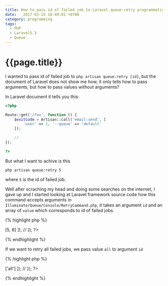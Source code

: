```yaml
---
title: How to pass id of failed job to Laravel queue:retry programmatically?
date:   2017-03-15 18:49:01 +0700
category: programming
tags: 
  - PHP 
  - Laravel5.3 
  - Queue
---
```


<div class="page-header">
  <h1>{{page.title}}</h1>
</div>

<div class="date"><span class="label label-danger" id="date"></span></div>

I wanted to pass id of failed job to `php artisan queue:retry [id]`, but the document of Laravel does not show me how, it only tells how to pass arguments, but how to pass values without arguments?

In Laravel document it tells you this:

```php
<?php

Route::get('/foo', function () {
    $exitCode = Artisan::call('email:send', [
        'user' => 1, '--queue' => 'default'
    ]);

    //
});

?>
```

But what I want to achive is this

```
php artisan queue:retry 5
```

where `5` is the id of failed job.

Well after scraching my head and doing some searches on the internet, I gave up and I started looking at Laravel framework source code how this command accepts arguments in `Illuminate/Queue/Console/RetryCommand.php`, it takes an argument `id` and an array of `value` which corresponds to id of failed jobs.

{% highlight php %}
<?php

Route::get('/foo', function () {
    $exitCode = Artisan::call('queue:retry', [
        'id' => [5, 6]
    ]);

    //
});

?>
{% endhighlight %}

If we want to retry all failed jobs, we pass value `all` to argument `id`

{% highlight php %}
<?php

Route::get('/foo', function () {
    $exitCode = Artisan::call('queue:retry', [
        'id' => ['all']
    ]);

    //
});

?>
{% endhighlight %}

<script>
var day = moment("{{page.date}}");
</script>